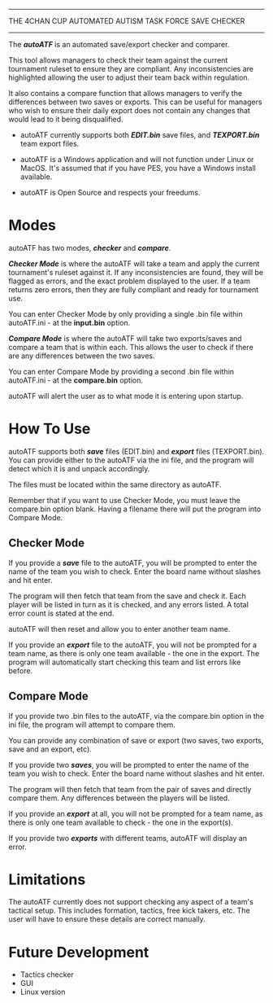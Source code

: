 ********************************************************
 THE 4CHAN CUP AUTOMATED AUTISM TASK FORCE SAVE CHECKER
********************************************************

The ***autoATF*** is an automated save/export checker and comparer.

This tool allows managers to check their team against the current tournament ruleset to ensure they are compliant. Any inconsistencies are highlighted allowing the user to adjust their team back within regulation.

It also contains a compare function that allows managers to verify the differences between two saves or exports. This can be useful for managers who wish to ensure their daily export does not contain any changes that would lead to it being disqualified.

* autoATF currently supports both ***EDIT.bin*** save files, and ***TEXPORT.bin*** team export files.

* autoATF is a Windows application and will not function under Linux or MacOS. It's assumed that if you have PES, you have a Windows install available.

* autoATF is Open Source and respects your freedums.

# Modes
autoATF has two modes, ***checker*** and ***compare***.

***Checker Mode*** is where the autoATF will take a team and apply the current tournament's ruleset against it. If any inconsistencies are found, they will be flagged as errors, and the exact problem displayed to the user. If a team returns zero errors, then they are fully compliant and ready for tournament use.

You can enter Checker Mode by only providing a single .bin file within autoATF.ini - at the **input.bin** option.

***Compare Mode*** is where the autoATF will take two exports/saves and compare a team that is within each. This allows the user to check if there are any differences between the two saves.

You can enter Compare Mode by providing a second .bin file within autoATF.ini - at the **compare.bin** option.

autoATF will alert the user as to what mode it is entering upon startup.

# How To Use

autoATF supports both ***save*** files (EDIT.bin) and ***export*** files (TEXPORT.bin). You can provide either to the autoATF via the ini file, and the program will detect which it is and unpack accordingly.

The files must be located within the same directory as autoATF.

Remember that if you want to use Checker Mode, you must leave the compare.bin option blank. Having a filename there will put the program into Compare Mode.

## Checker Mode
If you provide a ***save*** file to the autoATF, you will be prompted to enter the name of the team you wish to check. Enter the board name without slashes and hit enter.

The program will then fetch that team from the save and check it. Each player will be listed in turn as it is checked, and any errors listed. A total error count is stated at the end.

autoATF will then reset and allow you to enter another team name.

If you provide an ***export*** file to the autoATF, you will not be prompted for a team name, as there is only one team available - the one in the export. The program will automatically start checking this team and list errors like before.

## Compare Mode
If you provide two .bin files to the autoATF, via the compare.bin option in the ini file, the program will attempt to compare them.

You can provide any combination of save or export (two saves, two exports, save and an export, etc).

If you provide two ***saves***, you will be prompted to enter the name of the team you wish to check. Enter the board name without slashes and hit enter.

The program will then fetch that team from the pair of saves and directly compare them. Any differences between the players will be listed.

If you provide an ***export*** at all, you will not be prompted for a team name, as there is only one team available to check - the one in the export(s).

If you provide two ***exports*** with different teams, autoATF will display an error.

# Limitations

The autoATF currently does not support checking any aspect of a team's tactical setup. This includes formation, tactics, free kick takers, etc. The user will have to ensure these details are correct manually.

# Future Development
* Tactics checker
* GUI
* Linux version